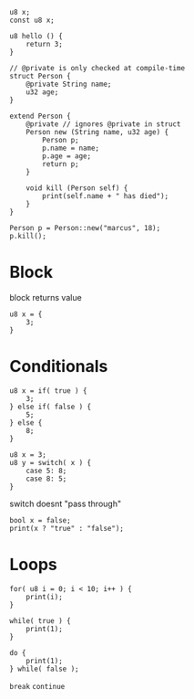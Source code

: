```
u8 x;
const u8 x;
```

```
u8 hello () {
    return 3;
}
```

```
// @private is only checked at compile-time
struct Person {
    @private String name;
    u32 age;
}

extend Person {
    @private // ignores @private in struct
    Person new (String name, u32 age) {
        Person p;
        p.name = name;
        p.age = age;
        return p;
    }

    void kill (Person self) {
        print(self.name + " has died");
    }
}

Person p = Person::new("marcus", 18);
p.kill();
```

# Block

block returns value

```
u8 x = {
    3;
}
```

# Conditionals

```
u8 x = if( true ) {
    3;
} else if( false ) {
    5;
} else {
    8;
}
```

```
u8 x = 3;
u8 y = switch( x ) {
    case 5: 8;
    case 8: 5;
}
```
switch doesnt "pass through"

```
bool x = false;
print(x ? "true" : "false");
```

# Loops

```
for( u8 i = 0; i < 10; i++ ) {
    print(i);
}
```

```
while( true ) {
    print(1);
}
```

```
do {
    print(1);
} while( false );
```

`break`
`continue`